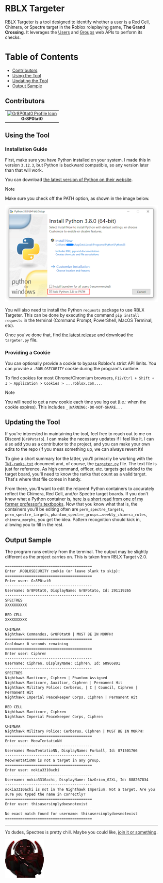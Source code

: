 # RBLX Targeter

RBLX Targeter is a tool designed to identify whether a user is a Red Cell, Chimera, or Spectre target in the Roblox roleplaying game, **The Grand Crossing**. It leverages the [Users](https://users.roblox.com/docs/index.html) and [Groups](https://groups.roblox.com/docs/index.html) web APIs to perform its checks.

# Table of Contents

- [Contributors](#contributors)
- [Using the Tool](#using-the-tool)
- [Updating the Tool](#updating-the-tool)
- [Output Sample](#output-sample)

## Contributors

<table>
  <tr>
    <td style="text-align: center;">
      <a href="https://www.roblox.com/users/291119265/profile">
        <img src="" alt="Gr8P0tat0 Profile Icon">
      </a>
      <br>
      <strong>Gr8P0tat0</strong>
    </td>
  </tr>
</table>

## Using the Tool

### Installation Guide

First, make sure you have Python installed on your system. I made this in version `3.12.3`, but Python is backward compatible, so any version later than that will work. 

You can download [the latest version of Python on their website](https://www.python.org/downloads/).

> [!NOTE]
> Make sure you check off the PATH option, as shown in the image below.

![Python PATH Option Enabled](media/images/PythonPATH.png)

You will also need to install the Python `requests` package to use RBLX Targeter. This can be done by executing the command `pip install requests` in the terminal (Command Prompt, PowerShell, MacOS Terminal, etc).

Once you've done that, find [the latest release](https://github.com/Gr8Potato/RBLX-Targeter/releases) and download the `targeter.py` file.

### Providing a Cookie

You can optionally provide a cookie to bypass Roblox's strict API limits. You can provide a `.ROBLOSECURITY` cookie during the program's runtime.

To find cookies for most Chrome/Chromium browsers, `F12/Ctrl + Shift + I > Application > Cookies > ...roblox.com...`.

> [!NOTE]
> You will need to get a new cookie each time you log out (i.e.: when the cookie expires). This includes `_|WARNING:-DO-NOT-SHARE...`

## Updating the Tool

If you're interested in maintaining the tool, feel free to reach out to me on Discord (`Gr8Potato`). I can make the necessary updates if I feel like it. I can also add you as a contributor to the project, and you can make your own edits to the repo (if you mess something up, we can always revert it)!

To give a short summary for the latter, you'll primarily be working with the [`TNI-ranks.txt`](https://github.com/Gr8Potato/RBLX-Targeter/blob/main/media/documents/TNI-ranks.txt) document and, of course, the [`targeter.py`](https://github.com/Gr8Potato/RBLX-Targeter/blob/main/src/targeter.py) file. The text file is just for reference. As high command, officer, etc. targets get added to the target board, you'll need to know the ranks that count as a valid target. That's where that file comes in handy.

From there, you'll want to edit the relavent Python containers to accurately reflect the Chimera, Red Cell, and/or Spectre target boards. If you don't know what a Python container is, [here is a short read from one of my former professor's textbooks](https://www.softcover.io/read/92780ad5/python_book/containers). Now that you know what that is, the containers you'll be editing often are `perm_spectre_targets`, `perm_spectre_targets`, `phantom_spectre_groups`...`weekly_chimera_roles`, `chimera_morphs`, you get the idea. Pattern recognition should kick in, allowing you to fill in the rest.

## Output Sample
The program runs entirely from the terminal. The output may be slightly different as the project carries on. This is taken from RBLX Target v2.0.
```
========================================
Enter .ROBLOSECURITY cookie (or leave blank to skip):
========================================
Enter user: Gr8P0tat0
----------------------------------------
Username: Gr8P0tat0, DisplayName: Gr8Potato, Id: 291119265
----------------------------------------
SPECTRES
XXXXXXXXXX

RED CELL
XXXXXXXXXX

CHIMERA
Nighthawk Commandos, Gr8P0tat0 | MUST BE IN MORPH!
========================================
Cooldown: 0 seconds remaining
========================================
Enter user: Ciphren
----------------------------------------
Username: Ciphren, DisplayName: Ciphren, Id: 68966801
----------------------------------------
SPECTRES
Nighthawk Manticore, Ciphren | Phantom Assigned
Nighthawk Manticore, Auxilior, Ciphren | Permanent Hit
Nighthawk Military Police: Cerberus, | C | Council, Ciphren | Permanent Hit
Nighthawk Imperial Peacekeeper Corps, Ciphren | Permanent Hit

RED CELL
Nighthawk Manticore, Ciphren
Nighthawk Imperial Peacekeeper Corps, Ciphren

CHIMERA
Nighthawk Military Police: Cerberus, Ciphren | MUST BE IN MORPH!
========================================
Enter user: MeowTentatioNN
----------------------------------------
Username: MeowTentatioNN, DisplayName: Furball, Id: 871501766
----------------------------------------
MeowTentatioNN is not a target in any group.
========================================
Enter user: nokia3310achi
----------------------------------------
Username: nokia3310achi, DisplayName: 1AzOrion_02XL, Id: 888267834
----------------------------------------
nokia3310achi is not in The Nighthawk Imperium. Not a target. Are you sure you typed the name in correctly?
========================================
Enter user: thisusersimplydoesnotexist
----------------------------------------
No exact match found for username: thisusersimplydoesnotexist
========================================
```

---

Yo dudes, Spectres is pretty chill. Maybe you could like, [join it or something](https://discord.gg/zkXy3HbTKZ).

[![Red Cell Spectre Icon](media/images/red-cell-spectre.png)](https://www.roblox.com/groups/4236314/Red-Cell-Spectres)
